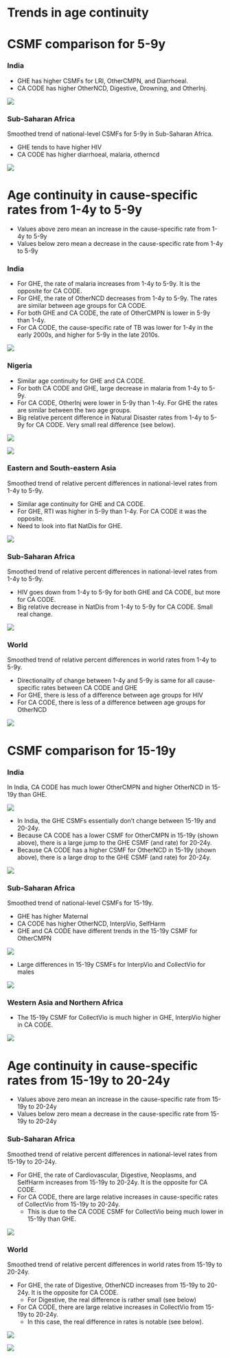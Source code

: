 Trends in age continuity
================

# CSMF comparison for 5-9y

### India

- GHE has higher CSMFs for LRI, OtherCMPN, and Diarrhoeal.
- CA CODE has higher OtherNCD, Digestive, Drowning, and OtherInj.

![](trends_files/figure-gfm/IND5to9frac-1.png)<!-- -->

### Sub-Saharan Africa

Smoothed trend of national-level CSMFs for 5-9y in Sub-Saharan Africa.

- GHE tends to have higher HIV
- CA CODE has higher diarrhoeal, malaria, otherncd

![](trends_files/figure-gfm/SSA5to9frac-1.png)<!-- -->

# Age continuity in cause-specific rates from 1-4y to 5-9y

- Values above zero mean an increase in the cause-specific rate from
  1-4y to 5-9y
- Values below zero mean a decrease in the cause-specific rate from 1-4y
  to 5-9y

### India

- For GHE, the rate of malaria increases from 1-4y to 5-9y. It is the
  opposite for CA CODE.
- For GHE, the rate of OtherNCD decreases from 1-4y to 5-9y. The rates
  are similar between age groups for CA CODE.
- For both GHE and CA CODE, the rate of OtherCMPN is lower in 5-9y than
  1-4y.
- For CA CODE, the cause-specific rate of TB was lower for 1-4y in the
  early 2000s, and higher for 5-9y in the late 2010s.

![](trends_files/figure-gfm/IND1to9-1.png)<!-- -->

### Nigeria

- Similar age continuity for GHE and CA CODE.
- For both CA CODE and GHE, large decrease in malaria from 1-4y to 5-9y.
- For CA CODE, OtherInj were lower in 5-9y than 1-4y. For GHE the rates
  are similar between the two age groups.
- Big relative percent difference in Natural Disaster rates from 1-4y to
  5-9y for CA CODE. Very small real difference (see below).

![](trends_files/figure-gfm/NGA1to9-1.png)<!-- -->

![](trends_files/figure-gfm/NGA1to9abs-1.png)<!-- -->

### Eastern and South-eastern Asia

Smoothed trend of relative percent differences in national-level rates
from 1-4y to 5-9y.

- Similar age continuity for GHE and CA CODE.
- For GHE, RTI was higher in 5-9y than 1-4y. For CA CODE it was the
  opposite.
- Need to look into flat NatDis for GHE.

![](trends_files/figure-gfm/ESEasia-1.png)<!-- -->

### Sub-Saharan Africa

Smoothed trend of relative percent differences in national-level rates
from 1-4y to 5-9y.

- HIV goes down from 1-4y to 5-9y for both GHE and CA CODE, but more for
  CA CODE.
- Big relative decrease in NatDis from 1-4y to 5-9y for CA CODE. Small
  real change.

![](trends_files/figure-gfm/SSA-1.png)<!-- -->

### World

Smoothed trend of relative percent differences in world rates from 1-4y
to 5-9y.

- Directionality of change between 1-4y and 5-9y is same for all
  cause-specific rates between CA CODE and GHE
- For GHE, there is less of a difference between age groups for HIV
- For CA CODE, there is less of a difference between age groups for
  OtherNCD

![](trends_files/figure-gfm/world-1.png)<!-- -->

# CSMF comparison for 15-19y

### India

In India, CA CODE has much lower OtherCMPN and higher OtherNCD in 15-19y
than GHE.

![](trends_files/figure-gfm/IND1519frac-1.png)<!-- -->

- In India, the GHE CSMFs essentially don’t change between 15-19y and
  20-24y.
- Because CA CODE has a lower CSMF for OtherCMPN in 15-19y (shown
  above), there is a large jump to the GHE CSMF (and rate) for 20-24y.
- Because CA CODE has a higher CSMF for OtherNCD in 15-19y (shown
  above), there is a large drop to the GHE CSMF (and rate) for 20-24y.

![](trends_files/figure-gfm/IND1524frac-1.png)<!-- -->

### Sub-Saharan Africa

Smoothed trend of national-level CSMFs for 15-19y.

- GHE has higher Maternal
- CA CODE has higher OtherNCD, InterpVio, SelfHarm
- GHE and CA CODE have different trends in the 15-19y CSMF for OtherCMPN

![](trends_files/figure-gfm/SSA1519ffrac-1.png)<!-- -->

- Large differences in 15-19y CSMFs for InterpVio and CollectVio for
  males

![](trends_files/figure-gfm/SSA1519mfrac-1.png)<!-- -->

### Western Asia and Northern Africa

- The 15-19y CSMF for CollectVio is much higher in GHE, InterpVio higher
  in CA CODE.

![](trends_files/figure-gfm/WANA1519mfrac-1.png)<!-- -->

# Age continuity in cause-specific rates from 15-19y to 20-24y

- Values above zero mean an increase in the cause-specific rate from
  15-19y to 20-24y
- Values below zero mean a decrease in the cause-specific rate from
  15-19y to 20-24y

### Sub-Saharan Africa

Smoothed trend of relative percent differences in national-level rates
from 15-19y to 20-24y.

- For GHE, the rate of Cardiovascular, Digestive, Neoplasms, and
  SelfHarm increases from 15-19y to 20-24y. It is the opposite for CA
  CODE.
- For CA CODE, there are large relative increases in cause-specific
  rates of CollectVio from 15-19y to 20-24y.
  - This is due to the CA CODE CSMF for CollectVio being much lower in
    15-19y than GHE.

![](trends_files/figure-gfm/SSA1524mrate-1.png)<!-- -->

### World

Smoothed trend of relative percent differences in world rates from
15-19y to 20-24y.

- For GHE, the rate of Digestive, OtherNCD increases from 15-19y to
  20-24y. It is the opposite for CA CODE.
  - For Digestive, the real difference is rather small (see below)
- For CA CODE, there are large relative increases in CollectVio from
  15-19y to 20-24y.
  - In this case, the real difference in rates is notable (see below).

![](trends_files/figure-gfm/World1524rate-1.png)<!-- -->

![](trends_files/figure-gfm/World1524abc-1.png)<!-- -->
